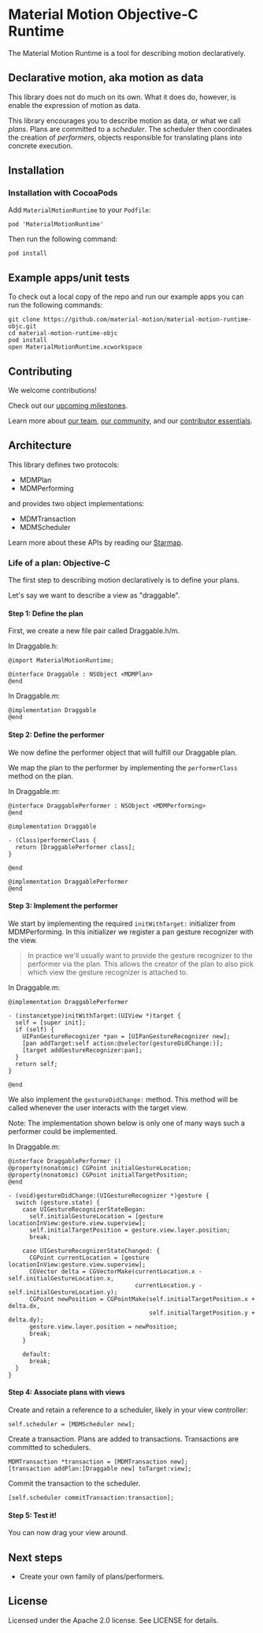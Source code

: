 # Material Motion Objective-C Runtime

The Material Motion Runtime is a tool for describing motion declaratively.

## Declarative motion, aka motion as data

This library does not do much on its own. What it does do, however, is enable the expression of
motion as data.

This library encourages you to describe motion as data, or what we call *plans*. Plans are committed
to a *scheduler*. The scheduler then coordinates the creation of *performers*, objects responsible
for translating plans into concrete execution.

## Installation

### Installation with CocoaPods

Add `MaterialMotionRuntime` to your `Podfile`:

    pod 'MaterialMotionRuntime'

Then run the following command:

    pod install

## Example apps/unit tests

To check out a local copy of the repo and run our example apps you can run the following commands:

    git clone https://github.com/material-motion/material-motion-runtime-objc.git
    cd material-motion-runtime-objc
    pod install
    open MaterialMotionRuntime.xcworkspace

## Contributing

We welcome contributions!

Check out our [upcoming milestones](https://github.com/material-motion/material-motion-runtime-objc/milestones).

Learn more about [our team](https://material-motion.gitbooks.io/material-motion-team/content/),
[our community](https://material-motion.gitbooks.io/material-motion-team/content/community/), and
our [contributor essentials](https://material-motion.gitbooks.io/material-motion-team/content/essentials/).

## Architecture

This library defines two protocols:

- MDMPlan
- MDMPerforming

and provides two object implementations:

- MDMTransaction
- MDMScheduler

Learn more about these APIs by reading our [Starmap](https://material-motion.gitbooks.io/material-motion-starmap/content/specifications/runtime/).

### Life of a plan: Objective-C

The first step to describing motion declaratively is to define your plans.

Let's say we want to describe a view as "draggable".

#### Step 1: Define the plan

First, we create a new file pair called Draggable.h/m.

In Draggable.h:

    @import MaterialMotionRuntime;

    @interface Draggable : NSObject <MDMPlan>
    @end

In Draggable.m:

    @implementation Draggable
    @end

#### Step 2: Define the performer

We now define the performer object that will fulfill our Draggable plan.

We map the plan to the performer by implementing the `performerClass` method on the plan.

In Draggable.m:

    @interface DraggablePerformer : NSObject <MDMPerforming>
    @end

    @implementation Draggable

    - (Class)performerClass {
      return [DraggablePerformer class];
    }

    @end

    @implementation DraggablePerformer
    @end

#### Step 3: Implement the performer

We start by implementing the required `initWithTarget:` initializer from MDMPerforming. In this
initializer we register a pan gesture recognizer with the view.

> In practice we'll usually want to provide the gesture recognizer to the performer via the plan.
> This allows the creator of the plan to also pick which view the gesture recognizer is attached to.

In Draggable.m:

    @implementation DraggablePerformer

    - (instancetype)initWithTarget:(UIView *)target {
      self = [super init];
      if (self) {
        UIPanGestureRecognizer *pan = [UIPanGestureRecognizer new];
        [pan addTarget:self action:@selector(gestureDidChange:)];
        [target addGestureRecognizer:pan];
      }
      return self;
    }

    @end

We also implement the `gestureDidChange:` method. This method will be called whenever the user
interacts with the target view.

Note: The implementation shown below is only one of many ways such a performer could be implemented.

In Draggable.m:

    @interface DraggablePerformer ()
    @property(nonatomic) CGPoint initialGestureLocation;
    @property(nonatomic) CGPoint initialTargetPosition;
    @end

    - (void)gestureDidChange:(UIGestureRecognizer *)gesture {
      switch (gesture.state) {
        case UIGestureRecognizerStateBegan:
          self.initialGestureLocation = [gesture locationInView:gesture.view.superview];
          self.initialTargetPosition = gesture.view.layer.position;
          break;

        case UIGestureRecognizerStateChanged: {
          CGPoint currentLocation = [gesture locationInView:gesture.view.superview];
          CGVector delta = CGVectorMake(currentLocation.x - self.initialGestureLocation.x,
                                        currentLocation.y - self.initialGestureLocation.y);
          CGPoint newPosition = CGPointMake(self.initialTargetPosition.x + delta.dx,
                                            self.initialTargetPosition.y + delta.dy);
          gesture.view.layer.position = newPosition;
          break;
        }

        default:
          break;
      }
    }

#### Step 4: Associate plans with views

Create and retain a reference to a scheduler, likely in your view controller:

    self.scheduler = [MDMScheduler new];

Create a transaction. Plans are added to transactions. Transactions are committed to schedulers.

    MDMTransaction *transaction = [MDMTransaction new];
    [transaction addPlan:[Draggable new] toTarget:view];

Commit the transaction to the scheduler.

    [self.scheduler commitTransaction:transaction];

#### Step 5: Test it!

You can now drag your view around.

## Next steps

- Create your own family of plans/performers.

## License

Licensed under the Apache 2.0 license. See LICENSE for details.
